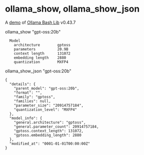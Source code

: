# ollama_show, ollama_show_json

A [demo](../README.md#demos) of [Ollama Bash Lib](https://github.com/attogram/ollama-bash-lib) v0.43.7

ollama_show "gpt-oss:20b"

```
  Model
    architecture        gptoss    
    parameters          20.9B     
    context length      131072    
    embedding length    2880      
    quantization        MXFP4     

```


ollama_show_json "gpt-oss:20b"

```
{
  "details": {
    "parent_model": "gpt-oss:20b",
    "format": "",
    "family": "gptoss",
    "families": null,
    "parameter_size": "20914757184",
    "quantization_level": "MXFP4"
  },
  "model_info": {
    "general.architecture": "gptoss",
    "general.parameter_count": 20914757184,
    "gptoss.context_length": 131072,
    "gptoss.embedding_length": 2880
  },
  "modified_at": "0001-01-01T00:00:00Z"
}
```
